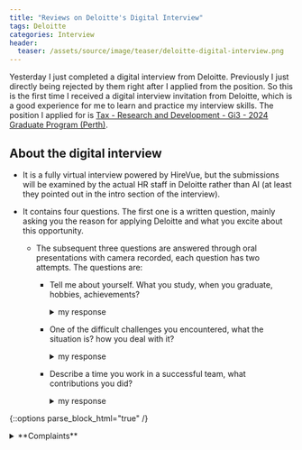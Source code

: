 ```yaml
---
title: "Reviews on Deloitte's Digital Interview"
tags: Deloitte
categories: Interview
header:
  teaser: /assets/source/image/teaser/deloitte-digital-interview.png
---
```


Yesterday I just completed a digital interview from Deloitte. Previously I just directly being rejected by them right after I applied from the position. So this is the first time I received a digital interview invitation from Deloitte, which is a good experience for me to learn and practice my interview skills. The position I applied for is [Tax - Research and Development - Gi3 - 2024 Graduate Program (Perth)][Tax].

## About the digital interview

 - It is a fully virtual interview powered by HireVue, but the submissions will be examined by the actual HR staff in Deloitte rather than AI (at least they pointed out in the intro section of the interview).

 - It contains four questions. The first one is a written question, mainly asking you the reason for applying Deloitte and what you excite about this opportunity.
   - The subsequent three questions are answered through oral presentations with camera recorded, each question has two attempts. The questions are:
     - Tell me about yourself. What you study, when you graduate, hobbies, achievements?
       <details close markdown="1">
       <summary> my response
       </summary>
       My name's wenxiao and I am a recent graduate from The University of western australia with a master's degree of Software Engineering. I just graduated in July this year.
    
       Apart from the study, I am a big fan of fingerstyle guitar. I learned to play guitar through online tutorial and joined the guitar club in my undergraduate university. and taught club members to play guitar. I also attended a few guitar concerts held by the club.
   
       The biggest achievement so far must be related to my research project during my final year of study. In the beginning, I don't understand anything and I have no ideas to deal with it.  However, through effective communication with my supervisor, I gained practical research skills and improved quickly. In the end, I earned a degree of higher distinction for this research project.
   
       Through this experience, I learned how to communicate effectively with people and how to deal with challenging issues that I had not encountered before, which will be beneficial for my future career.
       </details>

     - One of the difficult challenges you encountered, what the situation is? how you deal with it?
       <details close markdown="1">
       <summary> my response
       </summary>

       In a software development project I've done in a group, I faced a challenge. I was resposible for implementing the security components using a trusted third-party authentication library, but it was not compatabile with another crucial component in the system, which may potentially causing delays. I had to choose between sticking to the third-party library or try a more flexibl approach developing a custom solution to meet the deadline.

        After careful consultation with the supervisor and the client, I chose to develop a custom authentication solution. While it posed some security risks, I mitigated them through testing and reviews, my teammates also helped me a lot with this issue.
   
        The outcome was a successful project delivery on time, meeting our client's expectations. I maintained my commitment to security by keeping the client informed about my decision and ensuring ongoing security updates.
   
        Through this experience, I learned the importance of communicating with others and try to be flexible when you are facing difficulties.
        </details>

     - Describe a time you work in a successful team, what contributions you did?
        <details close markdown="1">
        <summary> my response
        </summary>

         I was part of a 7-member team working on a web project during my final year of study, with 3 members dedicated to frontend, 2 for backend, and 2 for database management.
       
         I played an important role in our project as a member of the backend team. Not only in developing backend functionalities, but I act as a facilitator for seamless integration between the frontend, backend, and database. 
       
         For the frontend, I facilitate clear communication within the team and maintain API request documentation to support the development of frontend functionalities. 
         As for the database, I collaborate closely with the database team to align on the implementation of database query functionalities within the backend. 
       
         By serving as this bridge between technical components, our project workflow remained seamless, resulting in a highly functional and well-integrated end product.
        </details>
  
  
{::options parse_block_html="true" /}
  
<details close markdown="1">
<summary> **Complaints**
</summary>
These are all standard behavioral questions that appear rather ineffective in my opinion, but they are a necessary part of the job application process for almost every big company. I don't know why they use these questions to select candidates, it makes no sense to me to choose candidates who all have the potential to become actors. Ahhh, headache...
</details>





[Tax]:https://jobs.deloitte.com.au/job/Perth-Tax-Research-and-Development-Gi3-2024-Graduate-Program-%28Perth%29-WA/935852810/